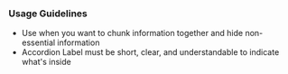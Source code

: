 ### Usage Guidelines
- Use when you want to chunk information together and hide non-essential information
- Accordion Label must be short, clear, and understandable to indicate what's inside